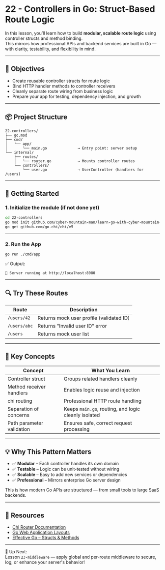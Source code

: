 # 22 - Controllers in Go: Struct-Based Route Logic

In this lesson, you’ll learn how to build **modular, scalable route logic** using controller structs and method binding.  
This mirrors how professional APIs and backend services are built in Go — with clarity, testability, and flexibility in mind.

---

## 🎯 Objectives

- Create reusable controller structs for route logic
- Bind HTTP handler methods to controller receivers
- Cleanly separate route wiring from business logic
- Prepare your app for testing, dependency injection, and growth

---

## 📦 Project Structure

```
22-controllers/
├── go.mod
├── cmd/
│   └── app/
│       └── main.go              → Entry point: server setup
└── internal/
    ├── routes/
    │   └── router.go            → Mounts controller routes
    └── controllers/
        └── user.go              → UserController (handlers for /users)
```

---

## 🚀 Getting Started

### 1. Initialize the module (if not done yet)

```bash
cd 22-controllers
go mod init github.com/cyber-mountain-man/learn-go-with-cyber-mountain-man/22-controllers
go get github.com/go-chi/chi/v5
```

---

### 2. Run the App

```bash
go run ./cmd/app
```

✅ Output:
```
🚀 Server running at http://localhost:8080
```

---

## 🔍 Try These Routes

| Route            | Description                        |
|------------------|------------------------------------|
| `/users/42`      | Returns mock user profile (validated ID) |
| `/users/abc`     | Returns "Invalid user ID" error     |
| `/users`         | Returns mock user list              |

---

## 🧠 Key Concepts

| Concept                     | What You Learn |
|-----------------------------|----------------|
| Controller struct           | Groups related handlers cleanly |
| Method receiver handlers    | Enables logic reuse and injection |
| chi routing                 | Professional HTTP route handling |
| Separation of concerns      | Keeps `main.go`, routing, and logic cleanly isolated |
| Path parameter validation   | Ensures safe, correct request processing |

---

## 💡 Why This Pattern Matters

- ✅ **Modular** – Each controller handles its own domain
- ✅ **Testable** – Logic can be unit-tested without wiring
- ✅ **Scalable** – Easy to add new services or dependencies
- ✅ **Professional** – Mirrors enterprise Go server design

This is how modern Go APIs are structured — from small tools to large SaaS backends.

---

## 📎 Resources

- [Chi Router Documentation](https://pkg.go.dev/github.com/go-chi/chi/v5)
- [Go Web Application Layouts](https://github.com/golang-standards/project-layout)
- [Effective Go – Structs & Methods](https://go.dev/doc/effective_go#methods)

---

🔁 Up Next:  
Lesson `23-middleware` — apply global and per-route middleware to secure, log, or enhance your server's behavior!
```